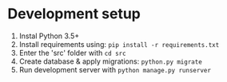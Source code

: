 # Development setup

1. Instal Python 3.5+
2. Install requirements using: `pip install -r requirements.txt`
3. Enter the 'src' folder with `cd src`
4. Create database & apply migrations: `python.py migrate`
5. Run development server with `python manage.py runserver`